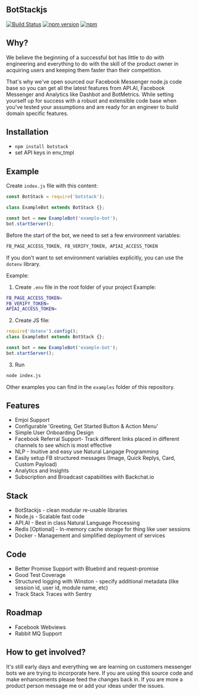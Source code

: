 ## BotStackjs

[![Build Status](https://travis-ci.org/cama/botstackjs.svg?branch=master)](https://travis-ci.org/cama/botstackjs)
[![npm version](https://badge.fury.io/js/botstack.svg)](https://badge.fury.io/js/botstack)
[![npm](https://img.shields.io/npm/dm/botstack.svg)]()

## Why?
We believe the beginning of a successful bot has little to do with engineering and everything to do with the skill of the product owner in acquiring users and keeping them faster than their competition.

That's why we've open sourced our Facebook Messenger node.js code base so you can get all the latest features from API.AI, Facebook Messenger and Analytics like Dashbot and BotMetrics. While setting yourself up for success with a robust and extensible code base when you've tested your assumptions and are ready for an engineer to build domain specific features.

## Installation
* `npm install botstack`
* set API keys in env_tmpl

## Example
Create `index.js` file with this content:

```js
const BotStack = require('botstack');

class ExampleBot extends BotStack {};

const bot = new ExampleBot('example-bot');
bot.startServer();
```
Before the start of the bot, we need to set a few environment variables:
```bash
FB_PAGE_ACCESS_TOKEN, FB_VERIFY_TOKEN, APIAI_ACCESS_TOKEN
```
If you don't want to set environment variables explicitly, you can use the `dotenv` library.

Example:

1. Create `.env` file in the root folder of your project
Example:
```bash
FB_PAGE_ACCESS_TOKEN=
FB_VERIFY_TOKEN=
APIAI_ACCESS_TOKEN=
```
2. Create JS file:
```js
require('dotenv').config();
class ExampleBot extends BotStack {};

const bot = new ExampleBot('example-bot');
bot.startServer();
```

3. Run
```bash
node index.js
```
Other examples you can find in the `examples` folder of this repository.

## Features
* Emjoi Support 
* Configurable 'Greeting, Get Started Button & Action Menu'
* Simple User Onboarding Design
* Facebook Referral Support- Track different links placed in different channels to see which is most effective
* NLP - Inuitive and easy use Natural Langage Programming
* Easily setup FB structured messages (Image, Quick Replys, Card, Custom Payload)
* Analytics and Insights
* Subscription and Broadcast capabilities with Backchat.io

## Stack
* BotStackjs - clean modular re-usable libraries 
* Node.js - Scalable fast code
* API.AI - Best in class Natural Language Processing
* Redis [Optional] - In-memory cache storage for thing like user sessions
* Docker - Management and simplified deployment of services


## Code
* Better Promise Support with Bluebird and request-promise
* Good Test Coverage
* Structured logging with Winston - specify additional metadata (like session id, user id, module name, etc)
* Track Stack Traces with Sentry

## Roadmap
* Facebook Webviews
* Rabbit MQ Support

## How to get involved?
It's still early days and everything we are learning on customers messenger bots we are trying to incorporate here. 
If you are using this source code and make enhancements please feed the changes back in. If you are more a product person message me or add your ideas under the issues.
